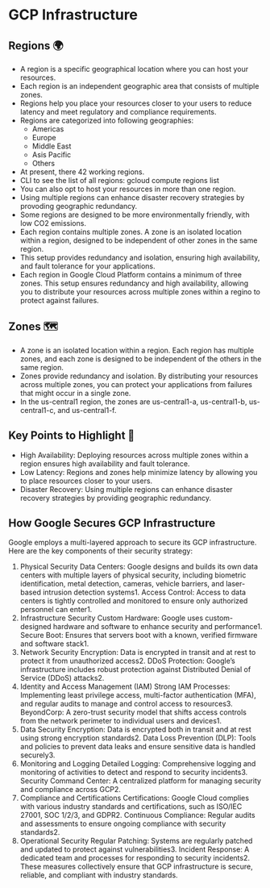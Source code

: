# GCP Infrastructure

## Regions 🌍
- A region is a specific geographical location where you can host your resources.
- Each region is an independent geographic area that consists of multiple zones.
- Regions help you place your resources closer to your users to reduce latency and meet regulatory and compliance requirements.
- Regions are categorized into following geographies:
  - Americas
  - Europe
  - Middle East
  - Asis Pacific
  - Others
- At present, there 42 working regions.
- CLI to see the list of all regions: gcloud compute regions list
- You can also opt to host your resources in more than one region.
- Using multiple regions can enhance disaster recovery strategies by provoding geographic redundancy.
- Some regions are designed to be more environmentally friendly, with low CO2 emissions.
- Each region contains multiple zones. A zone is an isolated location within a region, designed to be independent of other zones in the same region.
- This setup provides redundancy and isolation, ensuring high availability, and fault tolerance for your applications.
- Each region in Google Cloud Platform contains a minimum of three zones. This setup ensures redundancy and high availability, allowing you to distribute your
  resources across multiple zones within a regino to protect against failures. 



## Zones 🗺️
- A zone is an isolated location within a region. Each region has multiple zones, and each zone is designed to be independent of the others in the same region.
- Zones provide redundancy and isolation. By distributing your resources across multiple zones, you can protect your applications from failures that might occur 
  in a single zone.
- In the us-central1 region, the zones are us-central1-a, us-central1-b, us-central1-c, and us-central1-f.

## Key Points to Highlight 📌
- High Availability: Deploying resources across multiple zones within a region ensures high availability and fault tolerance.
- Low Latency: Regions and zones help minimize latency by allowing you to place resources closer to your users.
- Disaster Recovery: Using multiple regions can enhance disaster recovery strategies by providing geographic redundancy.

## How Google Secures GCP Infrastructure
Google employs a multi-layered approach to secure its GCP infrastructure. Here are the key components of their security strategy:

1. Physical Security
Data Centers: Google designs and builds its own data centers with multiple layers of physical security, including biometric identification, metal detection, cameras, vehicle barriers, and laser-based intrusion detection systems1.
Access Control: Access to data centers is tightly controlled and monitored to ensure only authorized personnel can enter1.
2. Infrastructure Security
Custom Hardware: Google uses custom-designed hardware and software to enhance security and performance1.
Secure Boot: Ensures that servers boot with a known, verified firmware and software stack1.
3. Network Security
Encryption: Data is encrypted in transit and at rest to protect it from unauthorized access2.
DDoS Protection: Google’s infrastructure includes robust protection against Distributed Denial of Service (DDoS) attacks2.
4. Identity and Access Management (IAM)
Strong IAM Processes: Implementing least privilege access, multi-factor authentication (MFA), and regular audits to manage and control access to resources3.
BeyondCorp: A zero-trust security model that shifts access controls from the network perimeter to individual users and devices1.
5. Data Security
Encryption: Data is encrypted both in transit and at rest using strong encryption standards2.
Data Loss Prevention (DLP): Tools and policies to prevent data leaks and ensure sensitive data is handled securely3.
6. Monitoring and Logging
Detailed Logging: Comprehensive logging and monitoring of activities to detect and respond to security incidents3.
Security Command Center: A centralized platform for managing security and compliance across GCP2.
7. Compliance and Certifications
Certifications: Google Cloud complies with various industry standards and certifications, such as ISO/IEC 27001, SOC 1/2/3, and GDPR2.
Continuous Compliance: Regular audits and assessments to ensure ongoing compliance with security standards2.
8. Operational Security
Regular Patching: Systems are regularly patched and updated to protect against vulnerabilities3.
Incident Response: A dedicated team and processes for responding to security incidents2.
These measures collectively ensure that GCP infrastructure is secure, reliable, and compliant with industry standards.
